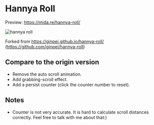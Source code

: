 # Hannya Roll

Preview: <https://mida.re/hannya-roll/>

![hannya roll](https://mida.re/hannya-roll/image.png)

Forked from <https://ginpei.github.io/hannya-roll/> (https://github.com/ginpei/hannya-roll)

## Compare to the origin version

- Remove the auto scroll animation.
- Add grabbing-scroll effect.
- Add a persist counter (click the counter number to reset).

## Notes

- Counter is not very accurate. It is hard to calculate scroll distances correctly. Feel free to talk with me about that:)
